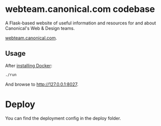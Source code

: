 # webteam.canonical.com codebase

A Flask-based website of useful information and resources for and about Canonical's Web & Design teams.

[webteam.canonical.com](https://webteam.canonical.com).

## Usage

After [installing Docker](https://docs.docker.com/install/):

``` bash
./run
```

And browse to http://127.0.0.1:8027.

# Deploy
You can find the deployment config in the deploy folder.
